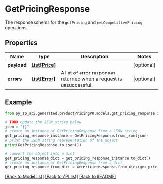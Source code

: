 # GetPricingResponse

The response schema for the `getPricing` and `getCompetitivePricing` operations.

## Properties

Name | Type | Description | Notes
------------ | ------------- | ------------- | -------------
**payload** | [**List[Price]**](Price.md) |  | [optional] 
**errors** | [**List[Error]**](Error.md) | A list of error responses returned when a request is unsuccessful. | [optional] 

## Example

```python
from py_sp_api.generated.productPricingV0.models.get_pricing_response import GetPricingResponse

# TODO update the JSON string below
json = "{}"
# create an instance of GetPricingResponse from a JSON string
get_pricing_response_instance = GetPricingResponse.from_json(json)
# print the JSON string representation of the object
print(GetPricingResponse.to_json())

# convert the object into a dict
get_pricing_response_dict = get_pricing_response_instance.to_dict()
# create an instance of GetPricingResponse from a dict
get_pricing_response_from_dict = GetPricingResponse.from_dict(get_pricing_response_dict)
```
[[Back to Model list]](../README.md#documentation-for-models) [[Back to API list]](../README.md#documentation-for-api-endpoints) [[Back to README]](../README.md)


